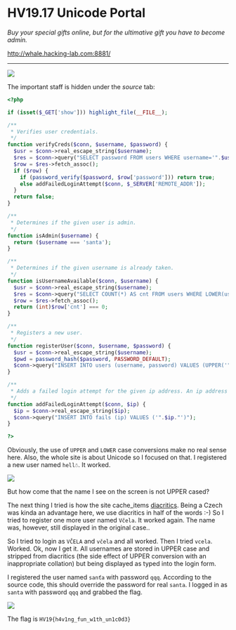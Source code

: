 # HV19.17 Unicode Portal

_Buy your special gifts online, but for the ultimative gift you have to become admin._

http://whale.hacking-lab.com:8881/

---

![](portal.png)

The important staff is hidden under the _source_ tab:
```php
<?php

if (isset($_GET['show'])) highlight_file(__FILE__);

/**
 * Verifies user credentials.
 */
function verifyCreds($conn, $username, $password) {
  $usr = $conn->real_escape_string($username);
  $res = $conn->query("SELECT password FROM users WHERE username='".$usr."'");
  $row = $res->fetch_assoc();
  if ($row) {
    if (password_verify($password, $row['password'])) return true;
    else addFailedLoginAttempt($conn, $_SERVER['REMOTE_ADDR']);
  }
  return false;
}

/**
 * Determines if the given user is admin.
 */
function isAdmin($username) {
  return ($username === 'santa');
}

/**
 * Determines if the given username is already taken.
 */
function isUsernameAvailable($conn, $username) {
  $usr = $conn->real_escape_string($username);
  $res = $conn->query("SELECT COUNT(*) AS cnt FROM users WHERE LOWER(username) = BINARY LOWER('".$usr."')");
  $row = $res->fetch_assoc();
  return (int)$row['cnt'] === 0;
}

/**
 * Registers a new user.
 */
function registerUser($conn, $username, $password) {
  $usr = $conn->real_escape_string($username);
  $pwd = password_hash($password, PASSWORD_DEFAULT);
  $conn->query("INSERT INTO users (username, password) VALUES (UPPER('".$usr."'),'".$pwd."') ON DUPLICATE KEY UPDATE password='".$pwd."'");
}

/**
 * Adds a failed login attempt for the given ip address. An ip address gets blacklisted for 15 minutes if there are more than 3 failed login attempts.
 */
function addFailedLoginAttempt($conn, $ip) {
  $ip = $conn->real_escape_string($ip);
  $conn->query("INSERT INTO fails (ip) VALUES ('".$ip."')");
}

?>
```

Obviously, the use of `UPPER` and `LOWER` case conversions make no real sense here. Also, the whole
site is about Unicode so I focused on that. I registered a new user named `hell☃`.  It worked.

![](snowman.png)

But how come that the name I see on the screen is not UPPER cased?

The next thing I tried is how the site cache_items [diacritics](https://en.wikipedia.org/wiki/Diacritic).
Being a Czech was kinda an advantage here, we use diacritics in half of the words :-) So I tried
to register one more user named `Včela`. It worked again. The name was, however, still displayed
in the original case..

So I tried to login as `VČELA` and `včela` and all worked. Then I tried `vcela`. Worked. Ok, now I
get it. All usernames are stored in UPPER case and stripped from diacritics (the side
effect of UPPER conversion with an inappropriate collation) but being displayed as typed into the login
form.

I registered the user named `sanťa` with password `qqq`. According to the source code, this should
override the password for real `santa`. I logged in as `santa` with password `qqq` and grabbed
the flag.

![](solved.png)

The flag is `HV19{h4v1ng_fun_w1th_un1c0d3}`